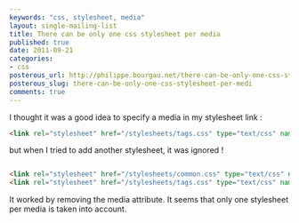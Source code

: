 ```yaml
---
keywords: "css, stylesheet, media"
layout: single-mailing-list
title: There can be only one css stylesheet per media
published: true
date: 2011-09-21
categories:
- css
posterous_url: http://philippe.bourgau.net/there-can-be-only-one-css-stylesheet-per-medi
posterous_slug: there-can-be-only-one-css-stylesheet-per-medi
comments: true
---
```

I thought it was a good idea to specify a media in my stylesheet link :

```html
<link rel="stylesheet" href="/stylesheets/tags.css" type="text/css" name="tags stylesheet" media="screen" />
```

but when I tried to add another stylesheet, it was ignored !

```html

<link rel="stylesheet" href="/stylesheets/common.css" type="text/css" name="main stylesheet" media="screen" />
<link rel="stylesheet" href="/stylesheets/tags.css" type="text/css" name="tags stylesheet" media="screen" />
```

It worked by removing the media attribute. It seems that only one stylesheet per media is taken into account.
